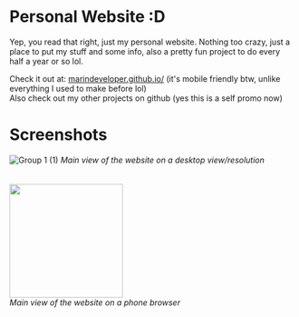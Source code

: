 # Personal Website :D
Yep, you read that right, just my personal website. Nothing too crazy, just a place to put my stuff and some info, also a pretty fun project to do every half a year or so lol. <br/>

Check it out at: [marindeveloper.github.io/](https://marindeveloper.github.io/) (it's mobile friendly btw, unlike everything I used to make before lol)<br/>
Also check out my other projects on github (yes this is a self promo now)

# Screenshots
![Group 1 (1)](https://github.com/user-attachments/assets/3c13908a-6c54-4b12-8637-fbc17bdd8199)
*Main view of the website on a desktop view/resolution*
<br />
<br />
<br />
<img src="https://github.com/user-attachments/assets/78519d09-72b4-4681-87c4-656c323d7685" width="200"/>
<br />
*Main view of the website on a phone browser*


